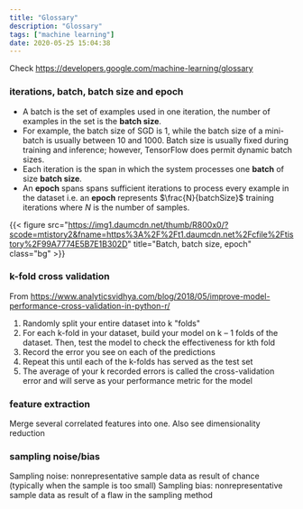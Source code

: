 ```yaml
---
title: "Glossary"
description: "Glossary"
tags: ["machine learning"]
date: 2020-05-25 15:04:38
---
```


Check https://developers.google.com/machine-learning/glossary

### iterations, batch, batch size and epoch

- A batch is the set of examples used in one iteration, the number of examples in the set is the **batch size**. 
- For example, the batch size of SGD is 1, while the batch size of a mini-batch is usually between 10 and 1000.
Batch size is usually fixed during training and inference; however, TensorFlow does permit dynamic batch sizes.
- Each iteration is the span in which the system processes one **batch** of size **batch size**.
- An **epoch** spans spans sufficient iterations to process every example in the dataset i.e. an **epoch** represents $\frac{N}{batchSize}$ training iterations
where $N$ is the number of samples.

{{< figure src="https://img1.daumcdn.net/thumb/R800x0/?scode=mtistory2&fname=https%3A%2F%2Ft1.daumcdn.net%2Fcfile%2Ftistory%2F99A7774E5B7E1B302D" 
  title="Batch, batch size, epoch" class="bg" >}}
<style> .bg { filter: invert(1); } </style>

### k-fold cross validation

From https://www.analyticsvidhya.com/blog/2018/05/improve-model-performance-cross-validation-in-python-r/

1. Randomly split your entire dataset into k "folds"
2. For each k-fold in your dataset, build your model on k – 1 folds of the dataset. Then, test the model to check the effectiveness for kth fold
3. Record the error you see on each of the predictions
4. Repeat this until each of the k-folds has served as the test set
5. The average of your k recorded errors is called the cross-validation error and will serve as your performance metric for the model

### feature extraction

Merge several correlated features into one. Also see dimensionality reduction

### sampling noise/bias

Sampling noise: nonrepresentative sample data as result of chance (typically when the sample is too small)
Sampling bias: nonrepresentative sample data as result of a flaw in the sampling method